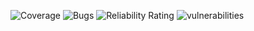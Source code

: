 ![Coverage] ![Bugs] ![Reliability Rating] ![vulnerabilities]




<!-- Images -->
[Coverage]:https://sonarcloud.io/api/project_badges/measure?project=kirillkrylov_MicrosoftTeamsForCreatio&metric=coverage

[Bugs]:https://sonarcloud.io/api/project_badges/measure?project=kirillkrylov_MicrosoftTeamsForCreatio&metric=bugs

[Reliability Rating]: https://sonarcloud.io/api/project_badges/measure?project=kirillkrylov_MicrosoftTeamsForCreatio&metric=reliability_rating

[vulnerabilities]: https://sonarcloud.io/api/project_badges/measure?project=kirillkrylov_MicrosoftTeamsForCreatio&metric=vulnerabilities